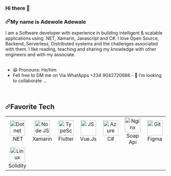 ### Hi there 👋

<!--
**AdewoleAdewale/AdewoleAdewale** is a ✨ _special_ ✨ repository because its `README.md` (this file) appears on your GitHub profile.

Here are some ideas to get you started:

- 🔭 I’m currently working on ...
- 🌱 I’m currently learning ...
- 👯 I’m looking to collaborate on ...
- 🤔 I’m looking for help with ...
- 💬 Ask me about ...
- 📫 How to reach me: ...
- 😄 Pronouns: ...
- ⚡ Fun fact: ...
-->

<div class="Box-body p-4">
   
<h3 align="left" dir="auto"><a id="user-content-my-name-is-laurent" class="anchor" aria-hidden="true" href="#my-name-is-laurent"><svg class="octicon octicon-link" viewBox="0 0 16 16" version="1.1" width="16" height="16" aria-hidden="true"><path fill-rule="evenodd" d="M7.775 3.275a.75.75 0 001.06 1.06l1.25-1.25a2 2 0 112.83 2.83l-2.5 2.5a2 2 0 01-2.83 0 .75.75 0 00-1.06 1.06 3.5 3.5 0 004.95 0l2.5-2.5a3.5 3.5 0 00-4.95-4.95l-1.25 1.25zm-4.69 9.64a2 2 0 010-2.83l2.5-2.5a2 2 0 012.83 0 .75.75 0 001.06-1.06 3.5 3.5 0 00-4.95 0l-2.5 2.5a3.5 3.5 0 004.95 4.95l1.25-1.25a.75.75 0 00-1.06-1.06l-1.25 1.25a2 2 0 01-2.83 0z"></path></svg></a>My name is Adewole Adewale</h3>
I am a Software developer with experience in building intelligent &amp; scalable applications using .NET, Xamarin, Javascript and C#.
I love Open Source, Backend, Serverless, Distributed systems and the challenges associated with them.
I like reading, teaching and sharing my knowledge with other engineers and with my associate.
<br><br>

<ul dir="auto">



<li><g-emoji class="g-emoji" alias="smile" fallback-src="https://github.githubassets.com/images/icons/emoji/unicode/1f604.png">😄</g-emoji> Pronouns: He/him</li>
<li>Fell free to DM me on Via WhatApps +234 9042720688  - 👯 I’m looking to collaborate ...</li>
</ul>
<br>
<h2 align="left" id="user-content-egbakou-tech" dir="auto"><a id="user-content-favorite-tech" class="anchor" aria-hidden="true" href="#favorite-tech"><svg class="octicon octicon-link" viewBox="0 0 16 16" version="1.1" width="16" height="16" aria-hidden="true"><path fill-rule="evenodd" d="M7.775 3.275a.75.75 0 001.06 1.06l1.25-1.25a2 2 0 112.83 2.83l-2.5 2.5a2 2 0 01-2.83 0 .75.75 0 00-1.06 1.06 3.5 3.5 0 004.95 0l2.5-2.5a3.5 3.5 0 00-4.95-4.95l-1.25 1.25zm-4.69 9.64a2 2 0 010-2.83l2.5-2.5a2 2 0 012.83 0 .75.75 0 001.06-1.06 3.5 3.5 0 00-4.95 0l-2.5 2.5a3.5 3.5 0 004.95 4.95l1.25-1.25a.75.75 0 00-1.06-1.06l-1.25 1.25a2 2 0 01-2.83 0z"></path></svg></a>Favorite Tech</h2>
<table align="center">
  <tbody><tr>
    <td align="center" width="96">
      <a href="#egbakou-tech">
        <img src="https://camo.githubusercontent.com/25601dec321bbac93a6a57a8b27a3a50628eb91ff08b6650c68fdfa06acccde0/68747470733a2f2f75706c6f61642e77696b696d656469612e6f72672f77696b6970656469612f636f6d6d6f6e732f612f61332f2e4e45545f4c6f676f2e737667" width="48" height="48" alt="Dotnet" data-canonical-src="https://upload.wikimedia.org/wikipedia/commons/a/a3/.NET_Logo.svg" style="max-width: 100%;">
      </a>
      <br>.NET
    </td>
     <td align="center" width="96">
      <a href="#egbakou-tech">
        <img src="https://pbs.twimg.com/profile_images/471641515756769282/RDXWoY7W_400x400.png" width="48" height="48" alt="Node JS" style="max-width: 100%;">
      </a>
      <br>Xamarin
    </td>
    <td align="center" width="96">
      <a href="#egbakou-tech">
        <img src="https://cdn-images-1.medium.com/max/1200/1*5-aoK8IBmXve5whBQM90GA.png" width="48" height="48" alt="TypeScript" data-canonical-src="https://upload.wikimedia.org/wikipedia/commons/thumb/4/4c/Typescript_logo_2020.svg/1200px-Typescript_logo_2020.svg.png" style="max-width: 100%;">
      </a>
      <br>Flutter
    </td>
    <td align="center" width="96">
      <a href="#egbakou-tech">
        <img src="https://upload.wikimedia.org/wikipedia/commons/thumb/9/95/Vue.js_Logo_2.svg/1200px-Vue.js_Logo_2.svg.png" width="48" height="48" alt="JS" data-canonical-src="https://upload.wikimedia.org/wikipedia/commons/6/6a/JavaScript-logo.png" style="max-width: 100%;">
      </a>
      <br>Vue.Js
    </td>
    <td align="center" width="96">
      <a href="#egbakou-tech">
        <img src="https://play-lh.googleusercontent.com/uGqP7F-E_eaEwTb3hMz63MWf0YKRSK6n9INBwibBSOrGDg6B3sd-ACuqNrR312ohdQ" width="48" height="48" alt="Azure" data-canonical-src="https://i.ibb.co/jDGr3z0/azure-removebg-preview.png" style="max-width: 100%;">
      </a>
      <br>C#
    </td>
    <td align="center" width="96">
      <a href="#egbakou-tech">
        <img src="https://xpertlab.com/wp-content/uploads/2020/12/icon-soap.png" width="50" height="48" alt="Nginx" data-canonical-src="https://symbols.getvecta.com/stencil_89/48_nginx-icon.09661a73ff.svg" style="max-width: 100%;">
      </a>
      <br>Soap Api
    </td>
     <td align="center" width="96">
      <a href="#egbakou-tech">
        <img src="https://yt3.ggpht.com/ytc/AKedOLRrH_wT7RwStCNum43bUnEavYBJNISAWhmMJgJWOg=s900-c-k-c0x00ffffff-no-rj" width="48" height="48" alt="Git" data-canonical-src="https://upload.wikimedia.org/wikipedia/commons/thumb/3/3f/Git_icon.svg/1200px-Git_icon.svg.png" style="max-width: 100%;">
      </a>
      <br>Figma
    </td>
  </tr>
  <tr>
    <td align="center" width="96">
      <a href="#egbakou-tech">
        <img src="https://ih1.redbubble.net/image.1599719281.7189/st,small,507x507-pad,600x600,f8f8f8.jpg" width="48" height="48" alt="Linux" style="max-width: 100%;">
      </a>
      <br>Solidity
    </td>
    
      
  </tr>
</tbody></table>
</article>
  </div>

